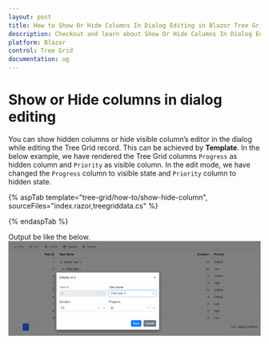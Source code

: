 ```yaml
---
layout: post
title: How to Show Or Hide Columns In Dialog Editing in Blazor Tree Grid Component | Syncfusion
description: Checkout and learn about Show Or Hide Columns In Dialog Editing in Blazor Tree Grid component of Syncfusion, and more details.
platform: Blazor
control: Tree Grid
documentation: ug
---
```


# Show or Hide columns in dialog editing

You can show hidden columns or hide visible column’s editor in the dialog while editing the Tree Grid record. This can be achieved by **Template**.
In the below example, we have rendered the Tree Grid columns `Progress` as hidden column and `Priority` as visible column. In the edit mode, we have changed the `Progress` column to visible state and `Priority` column to hidden state.

{% aspTab template="tree-grid/how-to/show-hide-column", sourceFiles="index.razor,treegriddata.cs" %}

{% endaspTab %}

Output be like the below.
![`Final output`](../images/showhidecolumn.PNG)